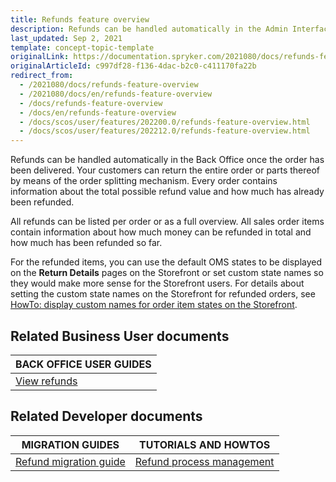 ```yaml
---
title: Refunds feature overview
description: Refunds can be handled automatically in the Admin Interface, once the order has been delivered. All refunds can be listed per order or as a full overview.
last_updated: Sep 2, 2021
template: concept-topic-template
originalLink: https://documentation.spryker.com/2021080/docs/refunds-feature-overview
originalArticleId: c997df28-f136-4dac-b2c0-c411170fa22b
redirect_from:
  - /2021080/docs/refunds-feature-overview
  - /2021080/docs/en/refunds-feature-overview
  - /docs/refunds-feature-overview
  - /docs/en/refunds-feature-overview
  - /docs/scos/user/features/202200.0/refunds-feature-overview.html
  - /docs/scos/user/features/202212.0/refunds-feature-overview.html
---
```


Refunds can be handled automatically in the Back Office once the order has been delivered. Your customers can return the entire order or parts thereof by means of the order splitting mechanism. Every order contains information about the total possible refund value and how much has already been refunded.

All refunds can be listed per order or as a full overview. All sales order items contain information about how much money can be refunded in total and how much has been refunded so far.

For the refunded items, you can use the default OMS states to be displayed on the **Return Details** pages on the Storefront or set custom state names so they would make more sense for the Storefront users. For details about setting the custom state names on the Storefront for refunded orders, see [HowTo: display custom names for order item states on the Storefront](/docs/pbc/all/order-management-system/{{page.version}}/base-shop/display-custom-names-for-order-item-states-on-the-storefront.html).

## Related Business User documents

|BACK OFFICE USER GUIDES|
|---|
| [View refunds](/docs/pbc/all/order-management-system/{{page.version}}/base-shop/manage-in-the-back-office/view-refunds.html)  |

## Related Developer documents

| MIGRATION GUIDES | TUTORIALS AND HOWTOS |
|---------|---------|
| [Refund migration guide](/docs/pbc/all/order-management-system/{{page.version}}/base-shop/install-and-upgrade/upgrade-modules/upgrade-the-refund-module.html) | [Refund process management](/docs/pbc/all/order-management-system/{{page.version}}/base-shop/datapayload-conversion/refund-process-management.html) |
